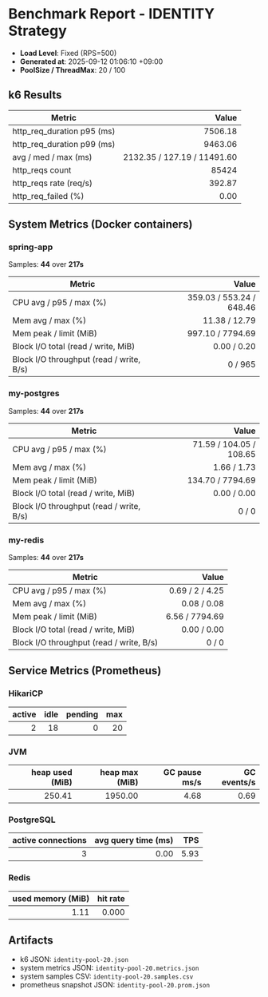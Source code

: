 ﻿# Benchmark Report - IDENTITY Strategy

- **Load Level**: Fixed (RPS=500)
- **Generated at**: 2025-09-12 01:06:10 +09:00
- **PoolSize / ThreadMax**: 20 / 100

## k6 Results

| Metric | Value |
|---|---:|
| http_req_duration p95 (ms) | 7506.18 |
| http_req_duration p99 (ms) | 9463.06 |
| avg / med / max (ms) | 2132.35 / 127.19 / 11491.60 |
| http_reqs count | 85424 |
| http_reqs rate (req/s) | 392.87 |
| http_req_failed (%) | 0.00 |

## System Metrics (Docker containers)

### spring-app

Samples: **44** over **217s**

| Metric | Value |
|---|---:|
| CPU avg / p95 / max (%) | 359.03 / 553.24 / 648.46 |
| Mem avg / max (%) | 11.38 / 12.79 |
| Mem peak / limit (MiB) | 997.10 / 7794.69 |
| Block I/O total (read / write, MiB) | 0.00 / 0.20 |
| Block I/O throughput (read / write, B/s) | 0 / 965 |

### my-postgres

Samples: **44** over **217s**

| Metric | Value |
|---|---:|
| CPU avg / p95 / max (%) | 71.59 / 104.05 / 108.65 |
| Mem avg / max (%) | 1.66 / 1.73 |
| Mem peak / limit (MiB) | 134.70 / 7794.69 |
| Block I/O total (read / write, MiB) | 0.00 / 0.00 |
| Block I/O throughput (read / write, B/s) | 0 / 0 |

### my-redis

Samples: **44** over **217s**

| Metric | Value |
|---|---:|
| CPU avg / p95 / max (%) | 0.69 / 2 / 4.25 |
| Mem avg / max (%) | 0.08 / 0.08 |
| Mem peak / limit (MiB) | 6.56 / 7794.69 |
| Block I/O total (read / write, MiB) | 0.00 / 0.00 |
| Block I/O throughput (read / write, B/s) | 0 / 0 |

## Service Metrics (Prometheus)

### HikariCP

| active | idle | pending | max |
|---:|---:|---:|---:|
| 2 | 18 | 0 | 20 |

### JVM

| heap used (MiB) | heap max (MiB) | GC pause ms/s | GC events/s |
|---:|---:|---:|---:|
| 250.41 | 1950.00 | 4.68 | 0.69 |

### PostgreSQL

| active connections | avg query time (ms) | TPS |
|---:|---:|---:|
| 3 | 0.00 | 5.93 |

### Redis

| used memory (MiB) | hit rate |
|---:|---:|
| 1.11 | 0.000 |

## Artifacts

- k6 JSON: `identity-pool-20.json`
- system metrics JSON: `identity-pool-20.metrics.json`
- system samples CSV: `identity-pool-20.samples.csv`
- prometheus snapshot JSON: `identity-pool-20.prom.json`
